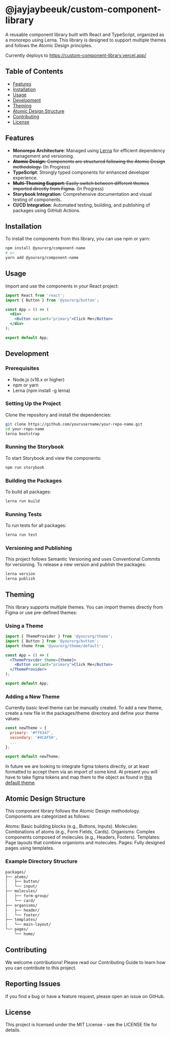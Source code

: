 # @jayjaybeeuk/custom-component-library

A reusable component library built with React and TypeScript, organized as a monorepo using Lerna. This library is designed to support multiple themes and follows the Atomic Design principles.

Currently deploys to https://custom-component-library.vercel.app/

## Table of Contents

- [Features](#features)
- [Installation](#installation)
- [Usage](#usage)
- [Development](#development)
- [Theming](#theming)
- [Atomic Design Structure](#atomic-design-structure)
- [Contributing](#contributing)
- [License](#license)

## Features

- **Monorepo Architecture**: Managed using [Lerna](https://lerna.js.org/) for efficient dependency management and versioning.
- ~~**Atomic Design**: Components are structured following the Atomic Design methodology.~~ (In Progress)
- **TypeScript**: Strongly typed components for enhanced developer experience.
- ~~**Multi-Theming Support**: Easily switch between different themes imported directly from Figma.~~ (In Progress)
- **Storybook Integration**: Comprehensive documentation and visual testing of components.
- **CI/CD Integration**: Automated testing, building, and publishing of packages using GitHub Actions.

## Installation

To install the components from this library, you can use npm or yarn:

```bash
npm install @yourorg/component-name
# or
yarn add @yourorg/component-name
```

## Usage

Import and use the components in your React project:

```jsx
import React from 'react';
import { Button } from '@yourorg/button';

const App = () => (
  <div>
    <Button variant="primary">Click Me</Button>
  </div>
);

export default App;
```

## Development

### Prerequisites

- Node.js (v16.x or higher)
- npm or yarn
- Lerna (npm install -g lerna)

### Setting Up the Project

Clone the repository and install the dependencies:

```bash
git clone https://github.com/yourusername/your-repo-name.git
cd your-repo-name
lerna bootstrap
```

### Running the Storybook

To start Storybook and view the components:

```bash
npm run storybook
```

### Building the Packages

To build all packages:

```bash
lerna run build
```

### Running Tests

To run tests for all packages:

```bash
lerna run test
```

### Versioning and Publishing

This project follows Semantic Versioning and uses Conventional Commits for versioning. To release a new version and publish the packages:

```bash
lerna version
lerna publish
```

## Theming

This library supports multiple themes. You can import themes directly from Figma or use pre-defined themes:

### Using a Theme

```jsx
import { ThemeProvider } from '@yourorg/theme';
import { Button } from '@yourorg/button';
import theme from '@yourorg/theme/default';

const App = () => (
  <ThemeProvider theme={theme}>
    <Button variant="primary">Click Me</Button>
  </ThemeProvider>
);

export default App;
```

### Adding a New Theme

Currently basic level theme can be manually created. To add a new theme, create a new file in the packages/theme directory and define your theme values:

```javascript
const newTheme = {
  primary: '#ff6347',
  secondary: '#4CAF50',
  ...
};

export default newTheme;
```

In future we are looking to integrate figma tokens directly, or at least formatted to accept them via an import of some kind. At present you will have to take figma tokens and map them to the object as found in [this default theme](/packages/theming/src/constants/default-theme.ts).

## Atomic Design Structure

This component library follows the Atomic Design methodology. Components are categorized as follows:

Atoms: Basic building blocks (e.g., Buttons, Inputs).
Molecules: Combinations of atoms (e.g., Form Fields, Cards).
Organisms: Complex components composed of molecules (e.g., Headers, Footers).
Templates: Page layouts that combine organisms and molecules.
Pages: Fully designed pages using templates.

### Example Directory Structure

```css
packages/
├── atoms/
│   ├── button/
│   └── input/
├── molecules/
│   ├── form-group/
│   └── card/
├── organisms/
│   ├── header/
│   └── footer/
├── templates/
│   └── main-layout/
└── pages/
    └── home/
```

## Contributing

We welcome contributions! Please read our Contributing Guide to learn how you can contribute to this project.

## Reporting Issues

If you find a bug or have a feature request, please open an issue on GitHub.

## License

This project is licensed under the MIT License - see the LICENSE file for details.

